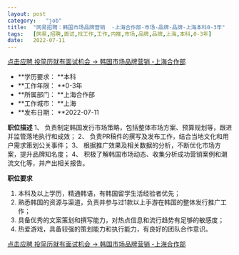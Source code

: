 ```yaml
---
layout:	post
category:	"job"
title:	"网易招聘：韩国市场品牌营销  -上海合作部-市场-品牌-品牌-上海本科0-3年"
tags:	[网易,招聘,面试,找工作,工作,内推,市场,品牌,品牌,上海,本科,0-3年]
date:	2022-07-11
---
```


[点击应聘 投简历就有面试机会 -> 韩国市场品牌营销  -上海合作部](http://mobile.bole.netease.com/bole/boleDetail?id=36564&employeeId=346f03c3cda5f04c&key=all)



- **学历要求： **本科
- **工作年限： **0-3年
- **所属部门： **上海合作部
- **工作城市： **上海
- **发布日期： **2022-07-11



**职位描述**
1、	负责制定韩国发行市场策略，包括整体市场方案、预算规划等，跟进并监管落地执行和成效；
2、	负责PR稿件的撰写及发布工作，结合当地文化和用户需求策划公关事件；
3、	根据推广效果及相关数据的分析，不断优化市场方案，提升品牌知名度；
4、	积极了解韩国市场动态、收集分析成功营销案例和潮流文化等，并产出相关报告。



**职位要求**
1.	本科及以上学历，精通韩语，有韩国留学生活经验者优先；
2.	熟悉韩国的资源与渠道，负责并参与过1款以上手游在韩国的整体发行推广工作；
3.	具备优秀的文案策划和撰写能力，对热点信息和流行趋势有足够的敏感度；
4.	热爱游戏，具备较强的策划能力和执行能力，有良好的团队合作意识。



[点击应聘 投简历就有面试机会 -> 韩国市场品牌营销  -上海合作部](http://mobile.bole.netease.com/bole/boleDetail?id=36564&employeeId=346f03c3cda5f04c&key=all)